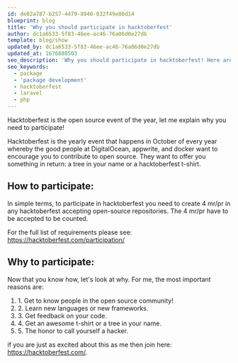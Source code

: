 ```yaml
---
id: de02a787-b257-4479-8946-032f49e86d14
blueprint: blog
title: 'Why you should participate in hacktoberfest'
author: dc1a6533-5f83-46ee-ac46-76a06d0e27db
template: blog/show
updated_by: dc1a6533-5f83-46ee-ac46-76a06d0e27db
updated_at: 1676888503
seo_description: 'Why you should participate in hacktoberfest! Here are some of the reasons why you should join this fantastic event.'
seo_keywords:
  - package
  - 'package development'
  - hacktoberfest
  - laravel
  - php
---
```

<div class="text-left pt-8">
    <p class="pt-8">
        Hacktoberfest is the open source event of the year, let me explain why you need to participate!
    </p>
    <p class="pt-8">
        Hacktoberfest is the yearly event that happens in October of every year whereby the good people at DigitalOcean, appwrite, and docker want to encourage you to contribute to open source. 
        They want to offer you something in return: a tree in your name or a hacktoberfest t-shirt.
    </p>
    <h2 class="pt-8 text-4xl">
        How to participate:
    </h2>
    <p class="pt-8">
        In simple terms, to participate in hacktoberfest you need to create 4 mr/pr in any hacktoberfest accepting open-source repositories. 
        The 4 mr/pr have to be accepted to be counted.
    </p>
    <p class="pt-8">
        For the full list of requirements please see: <a href="https://hacktoberfest.com/participation/">https://hacktoberfest.com/participation/</a>
    </p>
    <h2 class="pt-8 text-4xl">
        Why to participate:
    </h2>
    <p class="pt-8">
        Now that you know how, let's look at why. For me, the most important reasons are:
    </p>
    <ol>
        <li>1. Get to know people in the open source community!</li>
        <li>2. Learn new languages or new frameworks.</li>
        <li>3. Get feedback on your code.</li>
        <li>4. Get an awesome t-shirt or a tree in your name.</li>
        <li>5. The honor to call yourself a hacker.</li>
    </ol>
    <p class="pt-8">
        if you are just as excited about this as me then join here: <a href="https://hacktoberfest.com/">https://hacktoberfest.com/</a>. 
    </p>
</div>